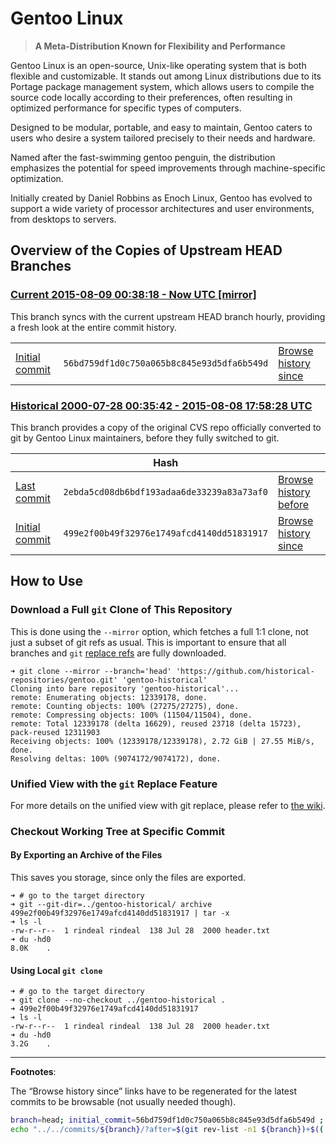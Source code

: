 # Gentoo Linux

> **A Meta-Distribution Known for Flexibility and Performance**

Gentoo Linux is an open-source, Unix-like operating system that is both flexible and customizable.
It stands out among Linux distributions due to its Portage package management system,
which allows users to compile the source code locally according to their preferences,
often resulting in optimized performance for specific types of computers.

Designed to be modular, portable, and easy to maintain, Gentoo caters to users
who desire a system tailored precisely to their needs and hardware.

Named after the fast-swimming gentoo penguin, the distribution emphasizes the potential for speed improvements through machine-specific optimization.

Initially created by Daniel Robbins as Enoch Linux, Gentoo has evolved to support a wide variety of processor architectures and user environments, from desktops to servers.

[Gentoo Linux - Wikipedia]: https://en.wikipedia.org/wiki/Gentoo_linux
[Gentoo Wiki]: https://wiki.gentoo.org/
[Gentoo - Gentoo wiki]: https://wiki.gentoo.org/wiki/Gentoo
[Gentoo - Wikipedia]: https://en.wikipedia.org/wiki/Gentoo
[Gentoo Linux - Simple English Wikipedia, the free encyclopedia]: https://simple.wikipedia.org/wiki/Gentoo_Linux


## Overview of the Copies of Upstream HEAD Branches

### [Current 2015-08-09 00:38:18 - Now UTC [mirror]](../../tree/head)

This branch syncs with the current upstream HEAD branch hourly,
providing a fresh look at the entire commit history.

| | | |
| --- | --- | --- |
[Initial commit][head-initial-commit] | `56bd759df1d0c750a065b8c845e93d5dfa6b549d` | [Browse history since][head-initial-browse-since]

### [Historical 2000-07-28 00:35:42 - 2015-08-08 17:58:28 UTC](../../tree/hist/by-date/20000728T003542Z_20150808T175828Z)

This branch provides a copy of the original CVS repo officially converted to git by Gentoo Linux maintainers, before they fully switched to git.

|  | Hash | |
| --- | --- | ---
[Last commit][historical-last-commit] | `2ebda5cd08db6bdf193adaa6de33239a83a73af0` | [Browse history before][historical-last-browse-before]
[Initial commit][historical-initial-commit] | `499e2f00b49f32976e1749afcd4140dd51831917` | [Browse history since][historical-initial-browse-since]

## How to Use

### Download a Full `git` Clone of This Repository

This is done using the `--mirror` option, which fetches a full 1:1 clone, not just a subset of git refs as usual.
This is important to ensure that all branches and `git` [replace refs](https://git-scm.com/docs/git-replace) are fully downloaded.

```console
➜ git clone --mirror --branch='head' 'https://github.com/historical-repositories/gentoo.git' 'gentoo-historical'
Cloning into bare repository 'gentoo-historical'...
remote: Enumerating objects: 12339178, done.
remote: Counting objects: 100% (27275/27275), done.
remote: Compressing objects: 100% (11504/11504), done.
remote: Total 12339178 (delta 16629), reused 23718 (delta 15723), pack-reused 12311903
Receiving objects: 100% (12339178/12339178), 2.72 GiB | 27.55 MiB/s, done.
Resolving deltas: 100% (9074172/9074172), done.
```

<!--
TODO:
Alternative way
➜ git clone ...
➜ git fetch origin 'refs/replace/*:refs/replace/*'
-->

### Unified View with the `git` Replace Feature

For more details on the unified view with git replace, please refer to [the wiki](https://github.com/historical-repositories/gentoo/wiki/Unified-View-with-the-git-Replace-Feature).

### Checkout Working Tree at Specific Commit

#### By Exporting an Archive of the Files

This saves you storage, since only the files are exported.

```console
➜ # go to the target directory
➜ git --git-dir=../gentoo-historical/ archive 499e2f00b49f32976e1749afcd4140dd51831917 | tar -x
➜ ls -l
-rw-r--r--  1 rindeal rindeal  138 Jul 28  2000 header.txt
➜ du -hd0
8.0K    .
```

#### Using Local `git clone`

```console
➜ # go to the target directory
➜ git clone --no-checkout ../gentoo-historical .
➜ 499e2f00b49f32976e1749afcd4140dd51831917
➜ ls -l
-rw-r--r--  1 rindeal rindeal  138 Jul 28  2000 header.txt
➜ du -hd0
3.2G    .
````

---

**Footnotes**:

The “Browse history since” links have to be regenerated for the latest commits to be browsable (not usually needed though).

```sh
branch=head; initial_commit=56bd759df1d0c750a065b8c845e93d5dfa6b549d ;
echo "../../commits/${branch}/?after=$(git rev-list -n1 ${branch})+$(( "$(git rev-list --count "${initial_commit}..${branch}")" - 1 ))"
```

[head-initial-browse-since]:     ../../commits/head/?after=69185febec321c8ff4e44df069ddd4916aa1e071+834050
[head-initial-commit]:           ../../commit/56bd759df1d0c750a065b8c845e93d5dfa6b549d

[historical-last-browse-before]:    ../../commits/hist/by-date/20000728T003542Z_20150808T175828Z/
[historical-initial-browse-since]:  ../../commits/hist/by-date/20000728T003542Z_20150808T175828Z/?after=2ebda5cd08db6bdf193adaa6de33239a83a73af0+788890
[historical-last-commit]:           ../../commit/2ebda5cd08db6bdf193adaa6de33239a83a73af0
[historical-initial-commit]:        ../../commit/499e2f00b49f32976e1749afcd4140dd51831917
